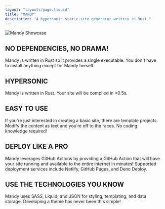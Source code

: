 ```yaml
---
layout: "layouts/page.liquid"
title: "MANDY"
description: "A hypersonic static-site generator written in Rust."
---
```


![Mandy Showcase](https://github.com/angeldollface/mandy/raw/main/assets/showcase/showcase.gif)

## NO DEPENDENCIES, NO DRAMA!

Mandy is written in Rust so it provides a single executable. You don't have to install anything except for Mandy herself.

## HYPERSONIC

Mandy is written in Rust. Your site will be compiled in <0.5s.

## EASY TO USE

If you're just interested in creating a basic site, there are template projects. Modify the content as text and you're off to the races. No coding knowledge required!

## DEPLOY LIKE A PRO

Mandy leverages GitHub Actions by providing a GitHub Action that will have your site running and available to the entire internet in minutes! Supported deployment services include Netlify, GitHub Pages, and Deno Deploy.

## USE THE TECHNOLOGIES YOU KNOW

Mandy uses SASS, Liquid, and JSON for styling, templating, and data storage. Developing a theme has never been this simple!
